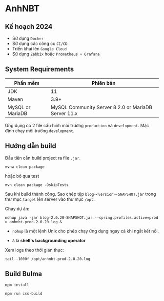 # AnhNBT

## Kế hoạch 2024

- Sử dụng `Docker`
- Sử dụng các công cụ `CI/CD`
- Triển khai lên `Google Cloud`
- Sử dụng `Zabbix` hoặc `Prometheus + Grafana`

## System Requirements

| Phần mềm         | Phiên bản                                           |
| ---------------- | --------------------------------------------------- |
| JDK              | 11                                                  |
| Maven            | 3.9+                                                |
| MySQL or MariaDB | MySQL Community Server 8.2.0 or MariaDB Server 11.x |

Ứng dụng có 2 file cấu hình môi trường `production` và `development`. Mặc định chạy môi trường `development`.

## Hướng dẫn build

Đầu tiên cần build project ra file `.jar`.

```shell
mvnw clean package
```

hoặc bỏ qua test

```shell
mvn clean package -DskipTests
```

Sau khi build thành công. Sao chép tệp `blog-<version>-SNAPSHOT.jar` trong thư mục `target` lên server vào thư mục `/opt`.

Chạy dự án:

```shell
nohup java -jar blog-2.0.20-SNAPSHOT.jar --spring.profiles.active=prod > anhnbt-prod-2.0.20.log &
```

- `nohup` là một lệnh Unix cho phép chạy ứng dụng ngay cả khi ngắt kết nối.

- `&` là **shell's backgrounding operator**

Xem logs theo thời gian thực:

```shell
tail -1000f /opt/anhnbt-prod-2.0.20.log
```

## Build Bulma

```shell
npm install
```

```shell
npm run css-build
```
